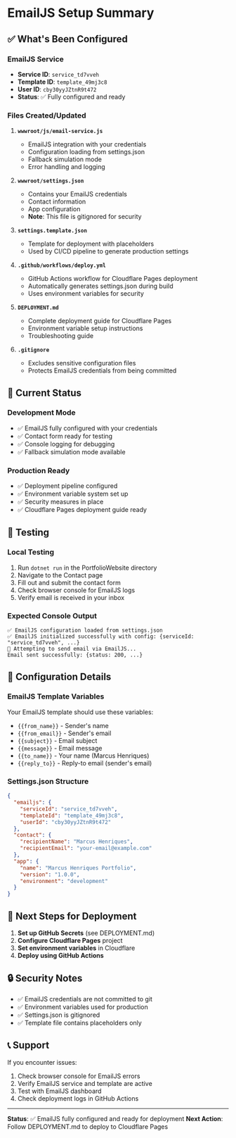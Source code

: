 # EmailJS Setup Summary

## ✅ What's Been Configured

### EmailJS Service
- **Service ID**: `service_td7vveh`
- **Template ID**: `template_49mj3c8`
- **User ID**: `cby30yyJZtnR9t472`
- **Status**: ✅ Fully configured and ready

### Files Created/Updated

1. **`wwwroot/js/email-service.js`**
   - EmailJS integration with your credentials
   - Configuration loading from settings.json
   - Fallback simulation mode
   - Error handling and logging

2. **`wwwroot/settings.json`**
   - Contains your EmailJS credentials
   - Contact information
   - App configuration
   - **Note**: This file is gitignored for security

3. **`settings.template.json`**
   - Template for deployment with placeholders
   - Used by CI/CD pipeline to generate production settings

4. **`.github/workflows/deploy.yml`**
   - GitHub Actions workflow for Cloudflare Pages deployment
   - Automatically generates settings.json during build
   - Uses environment variables for security

5. **`DEPLOYMENT.md`**
   - Complete deployment guide for Cloudflare Pages
   - Environment variable setup instructions
   - Troubleshooting guide

6. **`.gitignore`**
   - Excludes sensitive configuration files
   - Protects EmailJS credentials from being committed

## 🚀 Current Status

### Development Mode
- ✅ EmailJS fully configured with your credentials
- ✅ Contact form ready for testing
- ✅ Console logging for debugging
- ✅ Fallback simulation mode available

### Production Ready
- ✅ Deployment pipeline configured
- ✅ Environment variable system set up
- ✅ Security measures in place
- ✅ Cloudflare Pages deployment guide ready

## 🧪 Testing

### Local Testing
1. Run `dotnet run` in the PortfolioWebsite directory
2. Navigate to the Contact page
3. Fill out and submit the contact form
4. Check browser console for EmailJS logs
5. Verify email is received in your inbox

### Expected Console Output
```
✅ EmailJS configuration loaded from settings.json
✅ EmailJS initialized successfully with config: {serviceId: "service_td7vveh", ...}
📧 Attempting to send email via EmailJS...
Email sent successfully: {status: 200, ...}
```

## 🔧 Configuration Details

### EmailJS Template Variables
Your EmailJS template should use these variables:
- `{{from_name}}` - Sender's name
- `{{from_email}}` - Sender's email
- `{{subject}}` - Email subject
- `{{message}}` - Email message
- `{{to_name}}` - Your name (Marcus Henriques)
- `{{reply_to}}` - Reply-to email (sender's email)

### Settings.json Structure
```json
{
  "emailjs": {
    "serviceId": "service_td7vveh",
    "templateId": "template_49mj3c8",
    "userId": "cby30yyJZtnR9t472"
  },
  "contact": {
    "recipientName": "Marcus Henriques",
    "recipientEmail": "your-email@example.com"
  },
  "app": {
    "name": "Marcus Henriques Portfolio",
    "version": "1.0.0",
    "environment": "development"
  }
}
```

## 🚀 Next Steps for Deployment

1. **Set up GitHub Secrets** (see DEPLOYMENT.md)
2. **Configure Cloudflare Pages** project
3. **Set environment variables** in Cloudflare
4. **Deploy using GitHub Actions**

## 🔒 Security Notes

- ✅ EmailJS credentials are not committed to git
- ✅ Environment variables used for production
- ✅ Settings.json is gitignored
- ✅ Template file contains placeholders only

## 📞 Support

If you encounter issues:
1. Check browser console for EmailJS errors
2. Verify EmailJS service and template are active
3. Test with EmailJS dashboard
4. Check deployment logs in GitHub Actions

---

**Status**: ✅ EmailJS fully configured and ready for deployment
**Next Action**: Follow DEPLOYMENT.md to deploy to Cloudflare Pages
